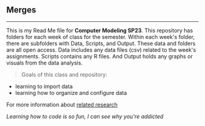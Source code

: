 ## Merges
_______________
This is my Read Me file for **Computer Modeling SP23**. This repository has folders for each week of class for the semester. Within each week's folder, there are subfolders with Data, Scripts, and Output. These data and folders are all open access. Data includes any data files (csv) related to the week's assignments. Scripts contains any R files. And Output holds any graphs or visuals from the data analysis. 

>Goals of this class and repository: 
* learning to import data 
* learning how to organize and configure data 


For more information about [related research](https://nyssasilbiger.com/)

_Learning how to code is so fun, I can see why you're addicted_
